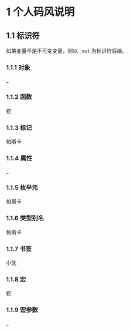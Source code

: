 # 1 个人码风说明

## 1.1 标识符

如果变量不是不可变变量，则以 `_mut` 为标识符后缀。

### 1.1.1 对象

_

### 1.1.2 函数

蛇

### 1.1.3 标记

帕斯卡

### 1.1.4 属性

_

### 1.1.5 枚举元

帕斯卡

### 1.1.6 类型别名

帕斯卡

### 1.1.7 书签

小驼

### 1.1.8 宏

蛇

### 1.1.9 宏参数

_

